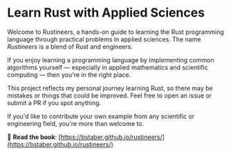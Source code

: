 # Learn Rust with Applied Sciences

Welcome to Rustineers, a hands-on guide to learning the Rust programming language through practical problems in applied sciences. The name _Rustineers_ is a blend of Rust and engineers.

If you enjoy learning a programming language by implementing common algorithms yourself — especially in applied mathematics and scientific computing — then you're in the right place.

This project reflects my personal journey learning Rust, so there may be mistakes or things that could be improved. Feel free to open an issue or submit a PR if you spot anything.

If you'd like to contribute your own example from any scientific or engineering field, you're more than welcome to.

📖 **Read the book**: [https://bstaber.github.io/rustineers/](https://bstaber.github.io/rustineers/)